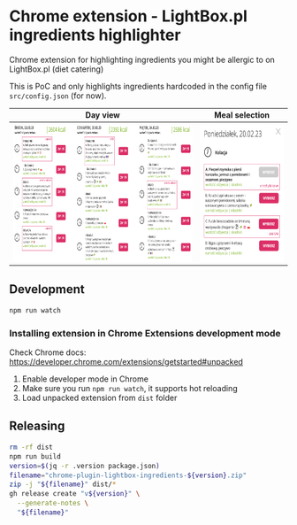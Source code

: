 # Chrome extension - LightBox.pl ingredients highlighter

Chrome extension for highlighting ingredients you might be allergic to on LightBox.pl (diet catering)

This is PoC and only highlights ingredients hardcoded in the config file `src/config.json` (for now).

| Day view                                      | Meal selection                                |
|-----------------------------------------------|-----------------------------------------------|
| <img src="docs/screenshot1.png" height="250"> | <img src="docs/screenshot2.png" height="250"> |

## Development

```bash
npm run watch
```

### Installing extension in Chrome Extensions development mode

Check Chrome docs: https://developer.chrome.com/extensions/getstarted#unpacked

1. Enable developer mode in Chrome
2. Make sure you run `npm run watch`, it supports hot reloading
3. Load unpacked extension from `dist` folder

## Releasing

```bash
rm -rf dist
npm run build
version=$(jq -r .version package.json)
filename="chrome-plugin-lightbox-ingredients-${version}.zip"
zip -j "${filename}" dist/*
gh release create "v${version}" \
  --generate-notes \
  "${filename}"
```

